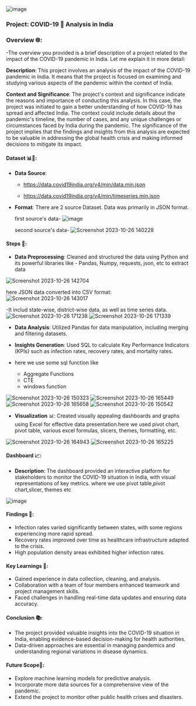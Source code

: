 ![image](https://github.com/Akhyata/covid_19_analysis_in_india/assets/143725909/bad1d7f5-2806-4b62-853b-cac4a92bf879)

### Project: COVID-19 🦠 Analysis in India

### Overview 🌐:

-The overview you provided is a brief description of a project related to the impact of the COVID-19 pandemic in India. Let me explain it in more detail:

**Description**: 
This project involves an analysis of the impact of the COVID-19 pandemic in India. It means that the project is focused on examining and studying various aspects of the pandemic within the context of India.

**Context and Significance**: 
The project's context and significance indicate the reasons and importance of conducting this analysis. In this case, the project was initiated to gain a better understanding of how COVID-19 has spread and affected India. The context could include details about the pandemic's timeline, the number of cases, and any unique challenges or circumstances faced by India during the pandemic. The significance of the project implies that the findings and insights from this analysis are expected to be valuable in addressing the global health crisis and making informed decisions to mitigate its impact.

#### Dataset 📊📂:
- **Data Source**:
   - https://data.covid19india.org/v4/min/data.min.json
     
   - https://data.covid19india.org/v4/min/timeseries.min.json
     

- **Format**: There are 2 source Dataset. Data was primarily in JSON format.
  
  first source's data-
![image](https://github.com/Akhyata/covid_19_analysis_in_india/assets/143725909/6244f349-d81e-4a4f-aa88-af866970ffbb)
  
  second source's data-
![Screenshot 2023-10-26 140228](https://github.com/Akhyata/covid_19_analysis_in_india/assets/143725909/0d06181a-1a74-4fb3-be74-65e427e26613)

#### Steps 📝:
- **Data Preprocessing**: Cleaned and structured the data using Python and its powerful libraries like - Pandas, Numpy, requests, json, etc to extract data
  
![Screenshot 2023-10-26 142704](https://github.com/Akhyata/covid_19_analysis_in_india/assets/143725909/d441fbdb-35d7-4150-87be-3cad0a0073e4)

here JSON data converted into CSV format:
![Screenshot 2023-10-26 143017](https://github.com/Akhyata/covid_19_analysis_in_india/assets/143725909/c5570138-3385-48e5-9041-5bca36234150)

-It includ state-wise, district-wise data, as well as time series data.
![Screenshot 2023-10-26 171238](https://github.com/Akhyata/covid_19_analysis_in_india/assets/143725909/061e4890-dc89-4700-a39d-da928b284f1f)
![Screenshot 2023-10-26 171339](https://github.com/Akhyata/covid_19_analysis_in_india/assets/143725909/a3eb6d66-7fb9-4df1-9039-e9f28a2d0089)

- **Data Analysis**: Utilized Pandas for data manipulation, including merging and filtering datasets.
  
- **Insights Generation**: Used SQL to calculate Key Performance Indicators (KPIs) such as infection rates, recovery rates, and mortality rates.
- here we use some sql function like
  - Aggregate Functions
  - CTE 
  - windows function
    
![Screenshot 2023-10-26 150323](https://github.com/Akhyata/covid_19_analysis_in_india/assets/143725909/bb887dc3-e957-4040-bff5-ef7851c27365) 
![Screenshot 2023-10-26 165449](https://github.com/Akhyata/covid_19_analysis_in_india/assets/143725909/cfec0285-e218-46c6-a5e8-80280d90fa58)
![Screenshot 2023-10-26 165658](https://github.com/Akhyata/covid_19_analysis_in_india/assets/143725909/12b4051b-1363-4e39-a3c0-c5918f121aa5)
![Screenshot 2023-10-26 150542](https://github.com/Akhyata/covid_19_analysis_in_india/assets/143725909/14acee78-b550-45a3-9713-3ef4d48a6220)

- **Visualization** 📊: Created visually appealing dashboards and graphs using Excel for effective data presentation.here we used pivot chart, pivot table, various excel formulas, slicers, themes, formatting, etc.
  
![Screenshot 2023-10-26 164943](https://github.com/Akhyata/covid_19_analysis_in_india/assets/143725909/4c194bc8-5d62-4336-989f-453059249bf7)
![Screenshot 2023-10-26 165225](https://github.com/Akhyata/covid_19_analysis_in_india/assets/143725909/6f413411-4c77-4eab-a0c8-9791b190153d)

#### Dashboard 📈:
- **Description**: The dashboard provided an interactive platform for stakeholders to monitor the COVID-19 situation in India, with visual representations of key metrics.
    where we use pivot table,pivot chart,slicer, themes etc

![image](https://github.com/Akhyata/covid_19_analysis_in_india/assets/143725909/3a624a21-05cb-4c0b-968b-b3fc30f50f3b)


#### Findings 📌:
- Infection rates varied significantly between states, with some regions experiencing more rapid spread.
- Recovery rates improved over time as healthcare infrastructure adapted to the crisis.
- High population density areas exhibited higher infection rates.

#### Key Learnings 🧐:
- Gained experience in data collection, cleaning, and analysis.
- Collaboration with a team of four members enhanced teamwork and project management skills.
- Faced challenges in handling real-time data updates and ensuring data accuracy.

#### Conclusion 📚:
- The project provided valuable insights into the COVID-19 situation in India, enabling evidence-based decision-making for health authorities.
- Data-driven approaches are essential in managing pandemics and understanding regional variations in disease dynamics.

#### Future Scope🚀:
- Explore machine learning models for predictive analysis.
- Incorporate more data sources for a comprehensive view of the pandemic.
- Extend the project to monitor other public health crises and disasters.

